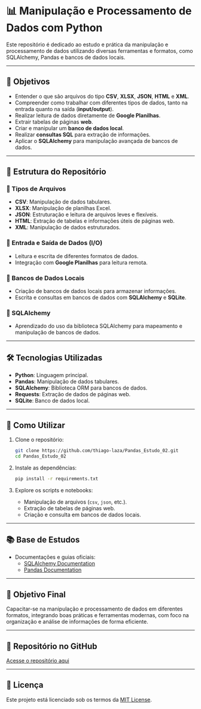 

# 📊 Manipulação e Processamento de Dados com Python

Este repositório é dedicado ao estudo e prática da manipulação e processamento de dados utilizando diversas ferramentas e formatos, como SQLAlchemy, Pandas e bancos de dados locais.

---

## 🔑 Objetivos
- Entender o que são arquivos do tipo **CSV**, **XLSX**, **JSON**, **HTML** e **XML**.
- Compreender como trabalhar com diferentes tipos de dados, tanto na entrada quanto na saída (**input/output**).
- Realizar leitura de dados diretamente de **Google Planilhas**.
- Extrair tabelas de páginas **web**.
- Criar e manipular um **banco de dados local**.
- Realizar **consultas SQL** para extração de informações.
- Aplicar o **SQLAlchemy** para manipulação avançada de bancos de dados.

---

## 📂 Estrutura do Repositório
### 🔹 Tipos de Arquivos
- **CSV**: Manipulação de dados tabulares.
- **XLSX**: Manipulação de planilhas Excel.
- **JSON**: Estruturação e leitura de arquivos leves e flexíveis.
- **HTML**: Extração de tabelas e informações úteis de páginas web.
- **XML**: Manipulação de dados estruturados.

### 🔹 Entrada e Saída de Dados (I/O)
- Leitura e escrita de diferentes formatos de dados.
- Integração com **Google Planilhas** para leitura remota.

### 🔹 Bancos de Dados Locais
- Criação de bancos de dados locais para armazenar informações.
- Escrita e consultas em bancos de dados com **SQLAlchemy** e **SQLite**.

### 🔹 SQLAlchemy
- Aprendizado do uso da biblioteca SQLAlchemy para mapeamento e manipulação de bancos de dados.

---

## 🛠️ Tecnologias Utilizadas
- **Python**: Linguagem principal.
- **Pandas**: Manipulação de dados tabulares.
- **SQLAlchemy**: Biblioteca ORM para bancos de dados.
- **Requests**: Extração de dados de páginas web.
- **SQLite**: Banco de dados local.

---

## 📜 Como Utilizar
1. Clone o repositório:
   ```bash
   git clone https://github.com/thiago-laza/Pandas_Estudo_02.git
   cd Pandas_Estudo_02
   ```

2. Instale as dependências:
   ```bash
   pip install -r requirements.txt
   ```

3. Explore os scripts e notebooks:
   - Manipulação de arquivos (`csv`, `json`, etc.).
   - Extração de tabelas de páginas web.
   - Criação e consulta em bancos de dados locais.

---

## 📚 Base de Estudos
- Documentações e guias oficiais:
  - [SQLAlchemy Documentation](https://docs.sqlalchemy.org/)
  - [Pandas Documentation](https://pandas.pydata.org/)

---

## 🎯 Objetivo Final
Capacitar-se na manipulação e processamento de dados em diferentes formatos, integrando boas práticas e ferramentas modernas, com foco na organização e análise de informações de forma eficiente.

---

## 🔗 Repositório no GitHub
[Acesse o repositório aqui](https://github.com/thiago-laza/Pandas_Estudo_02)

---

## 📝 Licença
Este projeto está licenciado sob os termos da [MIT License](LICENSE).
```


```


